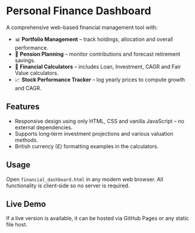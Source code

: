 # Personal Finance Dashboard

A comprehensive web-based financial management tool with:

- 📊 **Portfolio Management** – track holdings, allocation and overall performance.
- 🏦 **Pension Planning** – monitor contributions and forecast retirement savings.
- 🧮 **Financial Calculators** – includes Loan, Investment, CAGR and Fair Value calculators.
- 📈 **Stock Performance Tracker** – log yearly prices to compute growth and CAGR.

## Features
- Responsive design using only HTML, CSS and vanilla JavaScript – no external dependencies.
- Supports long‑term investment projections and various valuation methods.
- British currency (£) formatting examples in the calculators.

## Usage
Open `financial_dashboard.html` in any modern web browser. All functionality is client‑side so no server is required.

## Live Demo
If a live version is available, it can be hosted via GitHub Pages or any static file host.
